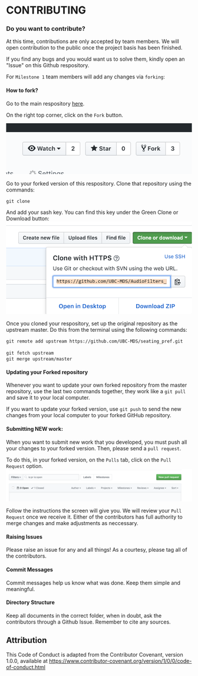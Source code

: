 # CONTRIBUTING

### Do you want to contribute?

At this time, contributions are only accepted by team members. We will open contribution to the public once the project basis has been finished.

If you find any bugs and you would want us to solve them, kindly open an "Issue" on this Github respository.

For `Milestone 1` team members will add any changes via `forking`:

#### How to fork?
Go to the main respository [here](https://github.com/UBC-MDS/seating_pref).

On the right top corner, click on the `Fork` button.

![](img/01_Fork.png)

Go to your forked version of this respository.
Clone that repository using the commands:

```
git clone
```
And add your sash key.
You can find this key under the Green Clone or Download button:
![](img/02_Key.png)

Once you cloned your respository, set up the original repository as the upstream master. Do this from the terminal using the following commands:

```
git remote add upstream https://github.com/UBC-MDS/seating_pref.git

git fetch upstream
git merge upstream/master
```

#### Updating your Forked repository

Whenever you want to update your own forked repository from the master repository, use the last two commands together, they work like a `git pull` and save it to your local computer.

If you want to update your forked version, use `git push` to send the new changes from your local computer to your forked GitHub repository.

#### Submitting NEW work:

When you want to submit new work that you developed, you must push all your changes to your forked version. Then, please send a `pull request`.

To do this, in your forked version, on the `Pulls` tab, click on the `Pull Request` option.
![](img/03_PullRequest.png)

Follow the instructions the screen will give you. We will review your `Pull Request` once we receive it. Either of the contributors has full authority to merge changes and make adjustments as neccessary.

#### Raising Issues
Please raise an issue for any and all things! As a courtesy, please tag all of the contributors.

#### Commit Messages
Commit messages help us know what was done. Keep them simple and meaningful.

#### Directory Structure
Keep all documents in the correct folder, when in doubt, ask the contributors through a Github Issue. Remember to cite any sources.


## Attribution

This Code of Conduct is adapted from the Contributor Covenant, version 1.0.0, available at https://www.contributor-covenant.org/version/1/0/0/code-of-conduct.html
